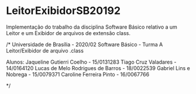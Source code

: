 # LeitorExibidorSB20192
Implementação do trabalho da disciplina Software Básico relativo a um Leitor e um Exibidor de arquivos de extensão class.

/*
Universidade de Brasília - 2020/02
Software Básico - Turma A
Leitor/Exibidor de arquivo .class

Alunos:
Jaqueline Gutierri Coelho - 15/0131283
Tiago Cruz Valadares - 14/0164120
Lucas de Melo Rodrigues de Barros - 18/0022539
Gabriel Lins e Nobrega - 15/0079371
Caroline Ferreira Pinto - 16/0067766

*/
